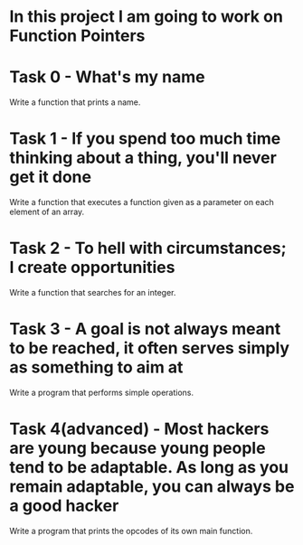 # In this project I am going to work on Function Pointers

# Task 0 - What's my name 
Write a function that prints a name.

# Task 1 - If you spend too much time thinking about a thing, you'll never get it done 
Write a function that executes a function given as a parameter on each element of an array.

# Task 2 - To hell with circumstances; I create opportunities 
Write a function that searches for an integer.

# Task 3 - A goal is not always meant to be reached, it often serves simply as something to aim at 
Write a program that performs simple operations.

# Task 4(advanced) - Most hackers are young because young people tend to be adaptable. As long as you remain adaptable, you can always be a good hacker 
Write a program that prints the opcodes of its own main function.
